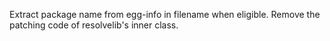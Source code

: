 Extract package name from egg-info in filename when eligible. Remove the patching code of resolvelib's inner class.
